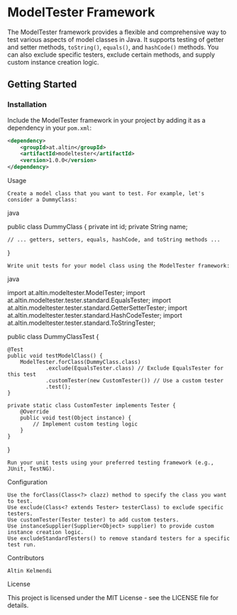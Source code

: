 # ModelTester Framework

The ModelTester framework provides a flexible and comprehensive way to test various aspects of model classes in Java.
It supports testing of getter and setter methods, `toString()`, `equals()`, and `hashCode()` methods.
You can also exclude specific testers, exclude certain methods, and supply custom instance creation logic.

## Getting Started

### Installation

Include the ModelTester framework in your project by adding it as a dependency in your `pom.xml`:

```xml
<dependency>
    <groupId>at.altin</groupId>
    <artifactId>modeltester</artifactId>
    <version>1.0.0</version>
</dependency>
```

Usage

    Create a model class that you want to test. For example, let's consider a DummyClass:

java

public class DummyClass {
    private int id;
    private String name;

    // ... getters, setters, equals, hashCode, and toString methods ...
}

    Write unit tests for your model class using the ModelTester framework:

java

import at.altin.modeltester.ModelTester;
import at.altin.modeltester.tester.standard.EqualsTester;
import at.altin.modeltester.tester.standard.GetterSetterTester;
import at.altin.modeltester.tester.standard.HashCodeTester;
import at.altin.modeltester.tester.standard.ToStringTester;

public class DummyClassTest {

    @Test
    public void testModelClass() {
        ModelTester.forClass(DummyClass.class)
                .exclude(EqualsTester.class) // Exclude EqualsTester for this test
                .customTester(new CustomTester()) // Use a custom tester
                .test();
    }

    private static class CustomTester implements Tester {
        @Override
        public void test(Object instance) {
            // Implement custom testing logic
        }
    }
}

    Run your unit tests using your preferred testing framework (e.g., JUnit, TestNG).

Configuration

    Use the forClass(Class<?> clazz) method to specify the class you want to test.
    Use exclude(Class<? extends Tester> testerClass) to exclude specific testers.
    Use customTester(Tester tester) to add custom testers.
    Use instanceSupplier(Supplier<Object> supplier) to provide custom instance creation logic.
    Use excludeStandardTesters() to remove standard testers for a specific test run.

Contributors

    Altin Kelmendi

License

This project is licensed under the MIT License - see the LICENSE file for details.
